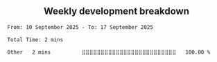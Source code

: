 <h2 align="center">Weekly development breakdown</h2>

<p align="center">
<!--START_SECTION:waka-->

```txt
From: 10 September 2025 - To: 17 September 2025

Total Time: 2 mins

Other   2 mins          ⣿⣿⣿⣿⣿⣿⣿⣿⣿⣿⣿⣿⣿⣿⣿⣿⣿⣿⣿⣿⣿⣿⣿⣿⣿   100.00 %
```

<!--END_SECTION:waka-->
</p>
